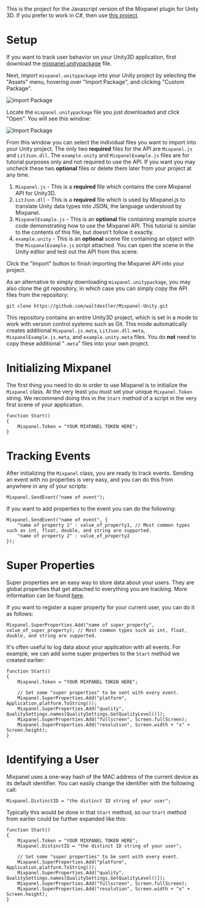 This is the project for the Javascript version of the Mixpanel plugin for Unity 3D. If you prefer to work in C#, then use [this project](https://github.com/waltdestler/Mixpanel-Unity-CSharp).

# Setup #

If you want to track user behavior on your Unity3D application, first download the [mixpanel.unitypackage][mixpanel_package] file.

Next, import `mixpanel.unitypackage` into your Unity project by selecting the "Assets" menu, hovering over "Import Package", and clicking "Custom Package".

![Import Package][import_menu]

Locate the `mixpanel.unitypackage` file you just downloaded and click "Open". You will see this window:

![Import Package][import_window]

From this window you can select the individual files you want to import into your Unity project. The only two **required** files for the API are `Mixpanel.js` and `LitJson.dll`. The `example.unity` and `MixpanelExample.js` files are for tutorial purposes only and not required to use the API. If you want you may uncheck these two **optional** files or delete them later from your project at any time.

1. `Mixpanel.js` - This is a **required** file which contains the core Mixpanel API for Unity3D.
2. `LitJson.dll` - This is a **required** file which is used by Mixpanel.js to translate Unity data types into JSON, the language understood by Mixpanel.
3. `MixpanelExample.js` - This is an **optional** file containing example source code demonstrating how to use the Mixpanel API. This tutorial is similar to the contents of this file, but doesn't follow it exactly.
4. `example.unity` - This is an **optional** scene file containing an object with the `MixpanelExample.js` script attached. You can open the scene in the Unity editor and test out the API from this scene.

Click the "Import" button to finish importing the Mixpanel API into your project.

As an alternative to simply downloading `mixpanel.unitypackage`, you may also clone the git repository, in which case you can simply copy the API files from the repository:

	git clone https://github.com/waltdestler/Mixpanel-Unity.git

This repository contains an entire Unity3D project, which is set in a mode to work with version control systems such as Git. This mode automatically creates additional `Mixpanel.js.meta`, `LitJson.dll.meta`, `MixpanelExample.js.meta`, and `example.unity.meta` files. You do **not** need to copy these additional "`.meta`" files into your own project.

# Initializing Mixpanel #

The first thing you need to do in order to use Mixpanel is to initialize the `Mixpanel` class. At the very least you must set your unique `Mixpanel.Token` string. We recommend doing this in the `Start` method of a script in the very first scene of your application.
	
	function Start()
	{
		Mixpanel.Token = "YOUR MIXPANEL TOKEN HERE";
	}
	
# Tracking Events #
After initializing the `Mixpanel` class, you are ready to track events. Sending an event with no properties is very easy, and you can do this from anywhere in any of your scripts:

	Mixpanel.SendEvent("name of event");
	
If you want to add properties to the event you can do the following:
	
	Mixpanel.SendEvent("name of event", {
		"name of property 1" : value_of_property1, // Most common types such as int, float, double, and string are supported.
		"name of property 2" : value_of_property2
	});

# Super Properties #
Super properties are an easy way to store data about your users. They are global properties that get attached to everything you are tracking. More information can be found [here](https://mixpanel.com/docs/properties-or-segments/how-do-i-set-a-property-every-time).

If you want to register a super property for your current user, you can do it as follows:

	Mixpanel.SuperProperties.Add("name of super_property", value_of_super_property); // Most common types such as int, float, double, and string are supported.

It's often useful to log data about your application with all events. For example, we can add some super properties to the `Start` method we created earlier:

	function Start()
	{
		Mixpanel.Token = "YOUR MIXPANEL TOKEN HERE";

		// Set some "super properties" to be sent with every event.
		Mixpanel.SuperProperties.Add("platform", Application.platform.ToString());
		Mixpanel.SuperProperties.Add("quality", QualitySettings.names[QualitySettings.GetQualityLevel()]);
		Mixpanel.SuperProperties.Add("fullscreen", Screen.fullScreen);
		Mixpanel.SuperProperties.Add("resolution", Screen.width + "x" + Screen.height);
	}

# Identifying a User #
Mixpanel uses a one-way hash of the MAC address of the current device as its default identifier. You can easily change the identifier with the following call:

	Mixpanel.DistinctID = "the distinct ID string of your user";

Typically this would be done in that `Start` method, so our `Start` method from earlier could be further expanded like this:

	function Start()
	{
		Mixpanel.Token = "YOUR MIXPANEL TOKEN HERE";
		Mixpanel.DistinctID = "the distinct ID string of your user";

		// Set some "super properties" to be sent with every event.
		Mixpanel.SuperProperties.Add("platform", Application.platform.ToString());
		Mixpanel.SuperProperties.Add("quality", QualitySettings.names[QualitySettings.GetQualityLevel()]);
		Mixpanel.SuperProperties.Add("fullscreen", Screen.fullScreen);
		Mixpanel.SuperProperties.Add("resolution", Screen.width + "x" + Screen.height);
	}

[mixpanel_package]: https://github.com/downloads/waltdestler/Mixpanel-Unity/mixpanel.unitypackage "mixpanel.unitypackage"
[import_menu]: https://github.com/waltdestler/Mixpanel-Unity/raw/master/Docs/import_menu.png "Import Custom Package Menu"
[import_window]: https://github.com/waltdestler/Mixpanel-Unity/raw/master/Docs/import_window.png "Import Package Window"